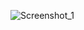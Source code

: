 
![Screenshot_1](https://github.com/SokolovYar/Sokolov_HW1/assets/143128087/902e2bd8-f740-45e3-aa05-eccf322c5c1c)
